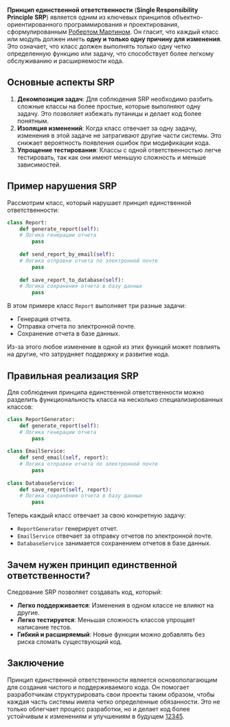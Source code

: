 
**Принцип единственной ответственности** (**Single Responsibility Principle SRP**) является одним из ключевых принципов объектно-ориентированного программирования и проектирования, сформулированным [Робертом Мартином](Роберт%20Мартин). Он гласит, что каждый класс или модуль должен иметь **одну и только одну причину для изменения**. Это означает, что класс должен выполнять только одну четко определенную функцию или задачу, что способствует более легкому обслуживанию и расширяемости кода.

## Основные аспекты SRP

1. **Декомпозиция задач**: Для соблюдения SRP необходимо разбить сложные классы на более простые, которые выполняют одну задачу. Это позволяет избежать путаницы и делает код более понятным.
2. **Изоляция изменений**: Когда класс отвечает за одну задачу, изменения в этой задаче не затрагивают другие части системы. Это снижает вероятность появления ошибок при модификации кода.
3. **Упрощение тестирования**: Классы с одной ответственностью легче тестировать, так как они имеют меньшую сложность и меньше зависимостей.

## Пример нарушения SRP

Рассмотрим класс, который нарушает принцип единственной ответственности:

```python
class Report:     
	def generate_report(self):        
	# Логика генерации отчета        
		pass    
		
	def send_report_by_email(self):        
	# Логика отправки отчета по электронной почте        
		pass     
		
	def save_report_to_database(self):        
	# Логика сохранения отчета в базу данных        
		pass
```

В этом примере класс `Report` выполняет три разные задачи:

- Генерация отчета.
- Отправка отчета по электронной почте.
- Сохранение отчета в базе данных.

Из-за этого любое изменение в одной из этих функций может повлиять на другие, что затрудняет поддержку и развитие кода.

## Правильная реализация SRP

Для соблюдения принципа единственной ответственности можно разделить функциональность класса на несколько специализированных классов:

```python
class ReportGenerator:     
	def generate_report(self):        
	# Логика генерации отчета        
		pass 
		
class EmailService:     
	def send_email(self, report):        
	# Логика отправки отчета по электронной почте        
		pass 
		
class DatabaseService:     
	def save_report(self, report):        
	# Логика сохранения отчета в базу данных        
		pass

```

Теперь каждый класс отвечает за свою конкретную задачу:

- `ReportGenerator` генерирует отчет.
- `EmailService` отвечает за отправку отчетов по электронной почте.
- `DatabaseService` занимается сохранением отчетов в базе данных.

## Зачем нужен принцип единственной ответственности?

Следование SRP позволяет создавать код, который:

- **Легко поддерживается**: Изменения в одном классе не влияют на другие.
- **Легко тестируется**: Меньшая сложность классов упрощает написание тестов.
- **Гибкий и расширяемый**: Новые функции можно добавлять без риска сломать существующий код.

## Заключение

Принцип единственной ответственности является основополагающим для создания чистого и поддерживаемого кода. Он помогает разработчикам структурировать свои проекты таким образом, чтобы каждая часть системы имела четко определенные обязанности. Это не только облегчает процесс разработки, но и делает код более устойчивым к изменениям и улучшениям в будущем [1](https://web-creator.ru/articles/solid_the_single_responsibility_principle)[2](https://blog.skillfactory.ru/printsipy-solid-v-programmirovanii/)[3](https://vc.ru/dev/1249406-chistyi-kod-princip-edinstvennoi-otvetstvennosti-srp)[4](https://iv-vi.dev/article/base/oop/chistyy-kod-princip-edinstvennoy-otvetstvennosti-solid)[5](https://habr.com/ru/articles/465507/).